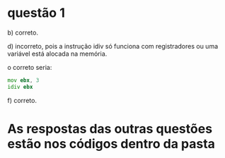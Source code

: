 # questão 1

b) correto.

d) incorreto, pois a instrução idiv só funciona com registradores ou uma variável
está alocada na memória.

o correto seria:

```asm
mov ebx, 3
idiv ebx

```

f) correto.



# As respostas das outras questões estão nos códigos dentro da pasta
